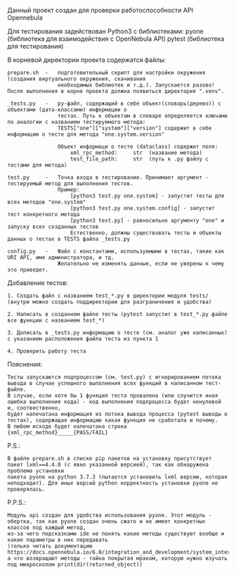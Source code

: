 Данный проект создан для проверки работоспособности API Opennebula


Для тестирования задействован Python3 с библиотеками:
    pyone   (библиотека для взаимодействия с OpenNebula API)
    pytest  (библиотека для тестирования)


В корневой директории проекта содержатся файлы:

    prepare.sh  -   подготовительный скрипт для настройки окружения (создания виртуального окружения, скачивания
                    необходимых библиотек и т.д.). Запускается разово! После выполнения в корне проекта должна появиться директория ".venv". 

    _tests.py   -   py-файл, содержащий в себе объект(словарь(дерево)) с объектами (дата-классами) информации о
                    тестах. Путь к объектам в словаре определяется ключами по аналогии с названием тестируемого метода:
                    TESTS["one"]["system"]["version"] содержит в себе информацию о тесте для метода "one.system.version"

                    Объект информаци о тесте (dataclass) содержит поля:
                        xml_rpc_method:     str  (название метода)
                        test_file_path:     str  (путь к .py файлу с тестами для метода)

    test.py     -   Точка входа в тестирование. Принимает аргумент - тестируемый метод для выполнения тестов.
                    Пример: 
                        [python3 test.py one.system] - запустит тесты для всех методов "one.system"
                        [python3 test.py one.system.config] - запустит тест конкретного метода
                        [python3 test.py] - равносильно аргументу "one" и запуску всех созданных тестов
                        Естественно, должны существовать тесты и объекты данных о тестах в TESTS файла _tests.py
    
    config.py   -   Файл с константами, используемыми в тестах, такие как URI API, имя администратора, и тд.
                    Желательно не изменять данные, если не уверены к чему это приведет.

    
Добавление тестов:

    1. Создать файл с названием test_*.py в директории модуля tests/ (внутри можно создать поддиректории для разграничения и удобства)

    2. Написать в созданном файле тесты (pytest запустит в test_*.py файле все функции с названием test_*)

    3. Дописать в _tests.py информацию о тесте (см. аналог уже написанных) с указанием расположения файла теста из пункта 1

    4. Проверить работу теста


Пояснения:

    Тесты запускаются подпроцессом (см. test.py) с игнорированием потока вывода в случае успешного выполнения всех функций в написанном тест-файле.
    В случае, если хотя бы 1 функция теста провалена (или случится иная ошибка выполнения кода) - код выполнения подпроцесса будет ненулевой и, соотвественно,
    будет напечатана информация из потока вывода процесса (pytest выводы о тестах), содержащая информацию какая функция не сработала и почему.
    В любом исходе будет напечатана строка {xml_rpc_method}_____{PASS/FAIL}


P.S.:

    В файле prepare.sh в списке pip пакетов на установку присутствует пакет lxml==4.4.0 (с явно указанной версией), так как обнаружена проблема установки 
    пакета pyone на python 3.7.3 (пытается установить lxml версию, которая неподходит). Для иных версий python корректность установки pyone не проверялась. 

P.P.S.:

    Модуль api создан для удобства использования pyone. Этот модуль - обертка, так как pyone создан очень сжато и не имеет конкретных классов под каждый метод, 
    из-за чего подсказками ide не понять какие методы существуют вообще и какие параметры в них передавать 
    (только читать документацию https://docs.opennebula.io/6.0/integration_and_development/system_interfaces/api.html), 
    а что возвращают методы - тайна покрытая мраком, которую нужно изучать под микроскопом print(dir(returned_object))
